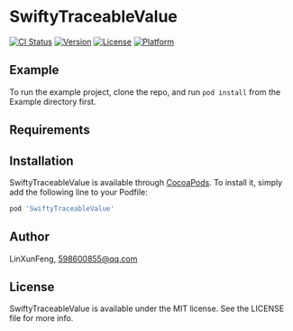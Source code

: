 # SwiftyTraceableValue

[![CI Status](https://img.shields.io/travis/LinXunFeng/SwiftyTraceableValue.svg?style=flat)](https://travis-ci.org/LinXunFeng/SwiftyTraceableValue)
[![Version](https://img.shields.io/cocoapods/v/SwiftyTraceableValue.svg?style=flat)](https://cocoapods.org/pods/SwiftyTraceableValue)
[![License](https://img.shields.io/cocoapods/l/SwiftyTraceableValue.svg?style=flat)](https://cocoapods.org/pods/SwiftyTraceableValue)
[![Platform](https://img.shields.io/cocoapods/p/SwiftyTraceableValue.svg?style=flat)](https://cocoapods.org/pods/SwiftyTraceableValue)

## Example

To run the example project, clone the repo, and run `pod install` from the Example directory first.

## Requirements

## Installation

SwiftyTraceableValue is available through [CocoaPods](https://cocoapods.org). To install
it, simply add the following line to your Podfile:

```ruby
pod 'SwiftyTraceableValue'
```

## Author

LinXunFeng, 598600855@qq.com

## License

SwiftyTraceableValue is available under the MIT license. See the LICENSE file for more info.
